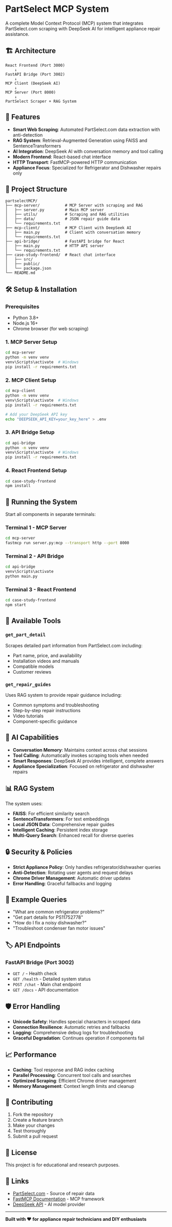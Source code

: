 # PartSelect MCP System

A complete Model Context Protocol (MCP) system that integrates PartSelect.com scraping with DeepSeek AI for intelligent appliance repair assistance.

## 🏗️ Architecture

```
React Frontend (Port 3000)
    ↓
FastAPI Bridge (Port 3002)  
    ↓
MCP Client (DeepSeek AI)
    ↓
MCP Server (Port 8000)
    ↓
PartSelect Scraper + RAG System
```

## 🚀 Features

- **Smart Web Scraping**: Automated PartSelect.com data extraction with anti-detection
- **RAG System**: Retrieval-Augmented Generation using FAISS and SentenceTransformers
- **AI Integration**: DeepSeek AI with conversation memory and tool calling
- **Modern Frontend**: React-based chat interface
- **HTTP Transport**: FastMCP-powered HTTP communication
- **Appliance Focus**: Specialized for Refrigerator and Dishwasher repairs only

## 📁 Project Structure

```
partselectMCP/
├── mcp-server/           # MCP Server with scraping and RAG
│   ├── server.py         # Main MCP server
│   ├── utils/            # Scraping and RAG utilities
│   ├── data/             # JSON repair guide data
│   └── requirements.txt
├── mcp-client/           # MCP Client with DeepSeek AI
│   ├── main.py           # Client with conversation memory
│   └── requirements.txt
├── api-bridge/           # FastAPI bridge for React
│   ├── main.py           # HTTP API server
│   └── requirements.txt
├── case-study-frontend/  # React chat interface
│   ├── src/
│   ├── public/
│   └── package.json
└── README.md
```

## 🛠️ Setup & Installation

### Prerequisites

- Python 3.8+
- Node.js 16+
- Chrome browser (for web scraping)

### 1. MCP Server Setup

```bash
cd mcp-server
python -m venv venv
venv\Scripts\activate  # Windows
pip install -r requirements.txt
```

### 2. MCP Client Setup

```bash
cd mcp-client
python -m venv venv
venv\Scripts\activate  # Windows
pip install -r requirements.txt

# Add your DeepSeek API key
echo "DEEPSEEK_API_KEY=your_key_here" > .env
```

### 3. API Bridge Setup

```bash
cd api-bridge
python -m venv venv
venv\Scripts\activate  # Windows
pip install -r requirements.txt
```

### 4. React Frontend Setup

```bash
cd case-study-frontend
npm install
```

## 🚀 Running the System

Start all components in separate terminals:

### Terminal 1 - MCP Server
```bash
cd mcp-server
fastmcp run server.py:mcp --transport http --port 8000
```

### Terminal 2 - API Bridge
```bash
cd api-bridge
venv\Scripts\activate
python main.py
```

### Terminal 3 - React Frontend
```bash
cd case-study-frontend
npm start
```

## 🔧 Available Tools

### `get_part_detail`
Scrapes detailed part information from PartSelect.com including:
- Part name, price, and availability
- Installation videos and manuals
- Compatible models
- Customer reviews

### `get_repair_guides`
Uses RAG system to provide repair guidance including:
- Common symptoms and troubleshooting
- Step-by-step repair instructions
- Video tutorials
- Component-specific guidance

## 🤖 AI Capabilities

- **Conversation Memory**: Maintains context across chat sessions
- **Tool Calling**: Automatically invokes scraping tools when needed
- **Smart Responses**: DeepSeek AI provides intelligent, complete answers
- **Appliance Specialization**: Focused on refrigerator and dishwasher repairs

## 📊 RAG System

The system uses:
- **FAISS**: For efficient similarity search
- **SentenceTransformers**: For text embeddings
- **Local JSON Data**: Comprehensive repair guides
- **Intelligent Caching**: Persistent index storage
- **Multi-Query Search**: Enhanced recall for diverse queries

## 🔒 Security & Policies

- **Strict Appliance Policy**: Only handles refrigerator/dishwasher queries
- **Anti-Detection**: Rotating user agents and request delays
- **Chrome Driver Management**: Automatic driver updates
- **Error Handling**: Graceful fallbacks and logging

## 📝 Example Queries

- "What are common refrigerator problems?"
- "Get part details for PS11752778"
- "How do I fix a noisy dishwasher?"
- "Troubleshoot condenser fan motor issues"

## 🏷️ API Endpoints

### FastAPI Bridge (Port 3002)

- `GET /` - Health check
- `GET /health` - Detailed system status
- `POST /chat` - Main chat endpoint
- `GET /docs` - API documentation

## 🛡️ Error Handling

- **Unicode Safety**: Handles special characters in scraped data
- **Connection Resilience**: Automatic retries and fallbacks
- **Logging**: Comprehensive debug logs for troubleshooting
- **Graceful Degradation**: Continues operation if components fail

## 📈 Performance

- **Caching**: Tool response and RAG index caching
- **Parallel Processing**: Concurrent tool calls and searches
- **Optimized Scraping**: Efficient Chrome driver management
- **Memory Management**: Context length limits and cleanup

## 🤝 Contributing

1. Fork the repository
2. Create a feature branch
3. Make your changes
4. Test thoroughly
5. Submit a pull request

## 📄 License

This project is for educational and research purposes.

## 🔗 Links

- [PartSelect.com](https://www.partselect.com) - Source of repair data
- [FastMCP Documentation](https://github.com/jlowin/fastmcp) - MCP framework
- [DeepSeek API](https://platform.deepseek.com) - AI model provider

---

**Built with ❤️ for appliance repair technicians and DIY enthusiasts**
